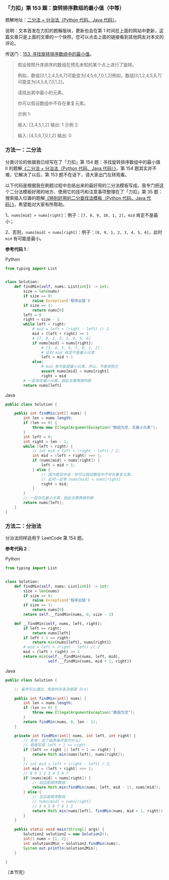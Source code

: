 ### 「力扣」第 153 题：旋转排序数组的最小值（中等）

题解地址：[二分法 + 分治法（Python 代码、Java 代码）](https://leetcode-cn.com/problems/find-minimum-in-rotated-sorted-array/solution/er-fen-fa-fen-zhi-fa-python-dai-ma-java-dai-ma-by-/)。

说明：文本首发在力扣的题解版块，更新也会在第 1 时间在上面的网站中更新，这篇文章只是上面的文章的一个快照，您可以点击上面的链接看到其他网友对本文的评论。

传送门：[153. 寻找旋转排序数组中的最小值](https://leetcode-cn.com/problems/find-minimum-in-rotated-sorted-array/)。

> 假设按照升序排序的数组在预先未知的某个点上进行了旋转。
>
> 例如，数组[0,1,2,4,5,6,7]可能变为[4,5,6,7,0,1,2]例如，数组[0,1,2,4,5,6,7]可能变为[4,5,6,7,0,1,2]。
>
> 请找出其中最小的元素。
>
> 你可以假设数组中不存在重复元素。
>
> 示例 1:
>
> 输入: [3,4,5,1,2]
> 输出: 1
> 示例 2:
>
> 输入: [4,5,6,7,0,1,2]
> 输出: 0

### 方法一：二分法

分类讨论的依据我已经写在了「力扣」第 154 题：寻找旋转排序数组中的最小值 II 的题解[《二分法 + 分治法（Python 代码、Java 代码）》](https://leetcode-cn.com/problems/find-minimum-in-rotated-sorted-array-ii/solution/er-fen-fa-fen-zhi-fa-python-dai-ma-by-liweiwei1419/)，第 154 题其实并不难，它解决了以后，第 153 题不在话下，请大家出门左转观看。

以下代码是根据我在刷题过程中总结出来的最好用的二分法模板写成。我专门把这个二分法模板好用的地方、使用它的技巧和注意事项整理在了「力扣」第 35 题：搜索插入位置的题解[《特别好用的二分查找法模板（Python 代码、Java 代码）》](https://www.liwei.party/2017/05/23/leetcode-algo/0153-find-minimum-in-rotated-sorted-array/)，希望能对大家有所帮助。

1、`nums[mid] > nums[right]`：例子：`[7, 8, 9, 10, 1, 2]`，`mid` 肯定不是最小；

2、否则，`nums[mid] < nums[right]`：例子：`[8, 9, 1, 2, 3, 4, 5, 6]`，此时 `mid` 有可能是最小。

**参考代码 1**：





Python

```Python
from typing import List


class Solution:
    def findMin(self, nums: List[int]) -> int:
        size = len(nums)
        if size == 0:
            raise Exception('程序出错')
        if size == 1:
            return nums[0]
        left = 0
        right = size - 1
        while left < right:
            # mid = left + (right - left) // 2
            mid = (left + right) >> 1
            # [7, 8, 1, 2, 3, 4, 5, 6]
            if nums[mid] > nums[right]:
                # [3, 4, 5, 6, 7, 8, 1, 2]
                # 此时 mid 肯定不是最小元素
                left = mid + 1
            else:
                # mid 有可能是最小元素，所以，不能排除它
                assert nums[mid] < nums[right]
                right = mid
        # 一定存在最小元素，因此无需再做判断
        return nums[left]
```





Java

```Java
public class Solution {

    public int findMin(int[] nums) {
        int len = nums.length;
        if (len == 0) {
            throw new IllegalArgumentException("数组为空，无最小元素");
        }
        int left = 0;
        int right = len - 1;
        while (left < right) {
            // int mid = left + (right - left) / 2;
            int mid = (left + right) >>> 1;
            if (nums[mid] > nums[right]) {
                left = mid + 1;
            } else {
                // 因为题目中说：你可以假设数组中不存在重复元素。
                // 此时一定有 nums[mid] < nums[right]
                right = mid;
            }
        }
        // 一定存在最小元素，因此无需再做判断
        return nums[left];
    }
}
```

### 方法二：分治法

分治法同样适用于 LeetCode 第 154 题。

**参考代码 2**：





Python

```Python
from typing import List


class Solution:
    def findMin(self, nums: List[int]) -> int:
        size = len(nums)
        if size == 0:
            raise Exception('程序出错')
        if size == 1:
            return nums[0]
        return self.__findMin(nums, 0, size - 1)

    def __findMin(self, nums, left, right):
        if left == right:
            return nums[left]
        if left + 1 == right:
            return min(nums[left], nums[right])
        # mid = left + (right - left) // 2
        mid = (left + right) >> 1
        return min(self.__findMin(nums, left, mid),
                   self.__findMin(nums, mid + 1, right))
```





Java

```Java
public class Solution {

    // 虽然可以通过，但是时间复杂度是 O(n)

    public int findMin(int[] nums) {
        int len = nums.length;
        if (len == 0) {
            throw new IllegalArgumentException("数组为空");
        }
        return findMin(nums, 0, len - 1);
    }

    private int findMin(int[] nums, int left, int right) {
        // 思考：这个临界条件是为什么?
        // 或者写成 left + 1 >= right
        if (left == right || left + 1 == right) {
            return Math.min(nums[left], nums[right]);
        }
        // int mid = left + (right - left) / 2;
        int mid = (left + right) >>> 1;
        // 8 9 1 2 3 4 5 6 7
        if (nums[mid] < nums[right]) {
            // 右边是顺序数组
            return Math.min(findMin(nums, left, mid - 1), nums[mid]);
        } else {
            // 左边是顺序数组
            // nums[mid] > nums[right]
            // 3 4 5 6 7 8 1 2
            return Math.min(nums[left], findMin(nums, mid + 1, right));
        }
    }

    public static void main(String[] args) {
        Solution2 solution2 = new Solution2();
        int[] nums = {1, 2};
        int solution2Min = solution2.findMin(nums);
        System.out.println(solution2Min);
    }

}
```

（本节完）